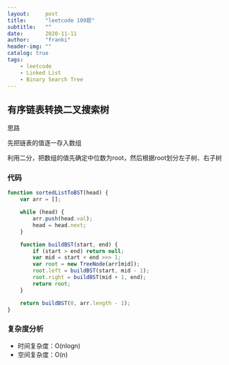 ```yaml
---
layout:     post
title:      "leetcode 109题"
subtitle:   ""
date:       2020-11-11
author:     "franki"
header-img: ""
catalog: true
tags:
    - leetcode
    - Linked List
    - Binary Search Tree
---
```


## 有序链表转换二叉搜索树

思路

先把链表的值逐一存入数组

利用二分，把数组的值先确定中位数为root，然后根据root划分左子树、右子树

### 代码

```js
function sortedListToBST(head) {
    var arr = [];

    while (head) {
        arr.push(head.val);
        head = head.next;
    }

    function buildBST(start, end) {
        if (start > end) return null;
        var mid = start + end >>> 1;
        var root = new TreeNode(arr[mid]);
        root.left = buildBST(start, mid - 1);
        root.right = buildBST(mid + 1, end);
        return root;
    }

    return buildBST(0, arr.length - 1);
}
```

### 复杂度分析

- 时间复杂度：O(nlogn)
- 空间复杂度：O(n)
